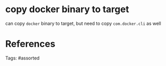 # copy docker binary to target
can copy `docker` binary to target, but need to copy `com.docker.cli` as well

# References

Tags:
    #assorted

